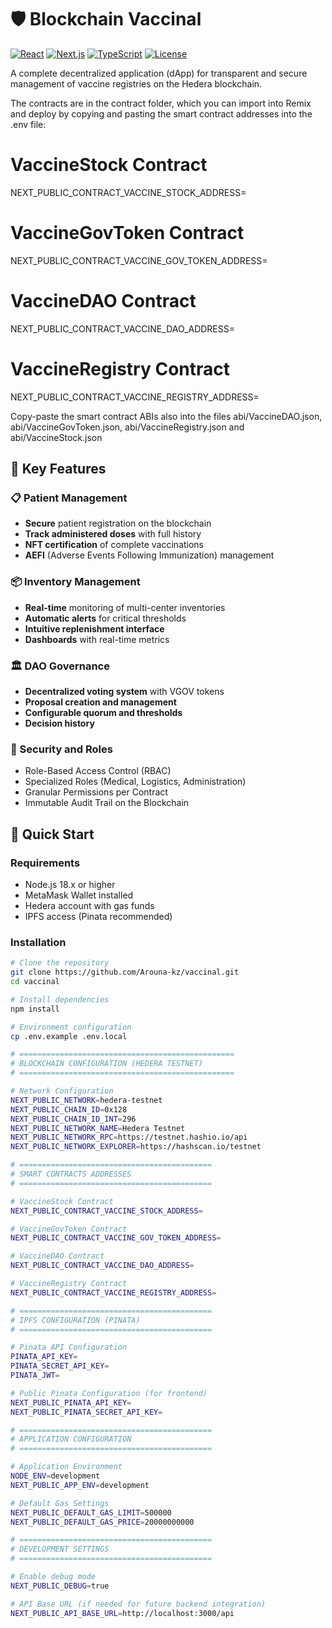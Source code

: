 
# 🛡️ Blockchain Vaccinal

[![React](https://img.shields.io/badge/React-18.2.0-blue)](https://reactjs.org/)
[![Next.js](https://img.shields.io/badge/Next.js-14.0.0-black)](https://nextjs.org/)
[![TypeScript](https://img.shields.io/badge/TypeScript-5.0.0-blue)](https://www.typescriptlang.org/)
[![License](https://img.shields.io/badge/License-MIT-green)](LICENSE)

A complete decentralized application (dApp) for transparent and secure management of vaccine registries on the Hedera blockchain.

<!-- ***************Deploy and configure smart contracts******************* -->
The contracts are in the contract folder, which you can import into Remix and deploy by copying and pasting the smart contract addresses into the .env file:
# VaccineStock Contract
NEXT_PUBLIC_CONTRACT_VACCINE_STOCK_ADDRESS=

# VaccineGovToken Contract  
NEXT_PUBLIC_CONTRACT_VACCINE_GOV_TOKEN_ADDRESS=

# VaccineDAO Contract
NEXT_PUBLIC_CONTRACT_VACCINE_DAO_ADDRESS=

# VaccineRegistry Contract
NEXT_PUBLIC_CONTRACT_VACCINE_REGISTRY_ADDRESS=

Copy-paste the smart contract ABIs also into the files abi/VaccineDAO.json, abi/VaccineGovToken.json, abi/VaccineRegistry.json and abi/VaccineStock.json

<!-- ****************************************************************************** -->


## 🌟 Key Features

### 📋 Patient Management
- **Secure** patient registration on the blockchain
- **Track administered doses** with full history
- **NFT certification** of complete vaccinations
- **AEFI** (Adverse Events Following Immunization) management

### 📦 Inventory Management
- **Real-time** monitoring of multi-center inventories
- **Automatic alerts** for critical thresholds
- **Intuitive replenishment interface**
- **Dashboards** with real-time metrics

### 🏛️ DAO Governance
- **Decentralized voting system** with VGOV tokens
- **Proposal creation and management**
- **Configurable quorum and thresholds**
- **Decision history**

### 🔐 Security and Roles
- Role-Based Access Control (RBAC)
- Specialized Roles (Medical, Logistics, Administration)
- Granular Permissions per Contract
- Immutable Audit Trail on the Blockchain

## 🚀 Quick Start

### Requirements

- Node.js 18.x or higher
- MetaMask Wallet installed
- Hedera account with gas funds
- IPFS access (Pinata recommended)

### Installation

```bash
# Clone the repository
git clone https://github.com/Arouna-kz/vaccinal.git
cd vaccinal

# Install dependencies
npm install

# Environment configuration
cp .env.example .env.local

# ================================================
# BLOCKCHAIN ​​CONFIGURATION (HEDERA TESTNET)
# ================================================

# Network Configuration
NEXT_PUBLIC_NETWORK=hedera-testnet
NEXT_PUBLIC_CHAIN_ID=0x128
NEXT_PUBLIC_CHAIN_ID_INT=296
NEXT_PUBLIC_NETWORK_NAME=Hedera Testnet
NEXT_PUBLIC_NETWORK_RPC=https://testnet.hashio.io/api
NEXT_PUBLIC_NETWORK_EXPLORER=https://hashscan.io/testnet

# ===========================================
# SMART CONTRACTS ADDRESSES
# ===========================================

# VaccineStock Contract
NEXT_PUBLIC_CONTRACT_VACCINE_STOCK_ADDRESS=

# VaccineGovToken Contract  
NEXT_PUBLIC_CONTRACT_VACCINE_GOV_TOKEN_ADDRESS=

# VaccineDAO Contract
NEXT_PUBLIC_CONTRACT_VACCINE_DAO_ADDRESS=

# VaccineRegistry Contract
NEXT_PUBLIC_CONTRACT_VACCINE_REGISTRY_ADDRESS=

# ===========================================
# IPFS CONFIGURATION (PINATA)
# ===========================================

# Pinata API Configuration
PINATA_API_KEY=
PINATA_SECRET_API_KEY=
PINATA_JWT=

# Public Pinata Configuration (for frontend)
NEXT_PUBLIC_PINATA_API_KEY=
NEXT_PUBLIC_PINATA_SECRET_API_KEY=

# ===========================================
# APPLICATION CONFIGURATION
# ===========================================

# Application Environment
NODE_ENV=development
NEXT_PUBLIC_APP_ENV=development

# Default Gas Settings
NEXT_PUBLIC_DEFAULT_GAS_LIMIT=500000
NEXT_PUBLIC_DEFAULT_GAS_PRICE=20000000000

# ===========================================
# DEVELOPMENT SETTINGS
# ===========================================

# Enable debug mode
NEXT_PUBLIC_DEBUG=true

# API Base URL (if needed for future backend integration)
NEXT_PUBLIC_API_BASE_URL=http://localhost:3000/api


